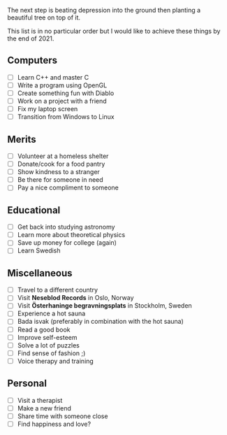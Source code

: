 The next step is beating depression into the ground then planting a beautiful tree on top of it.

This list is in no particular order but I would like to achieve these things by the end of 2021.

## Computers

- [ ] Learn C++ and master C
- [ ] Write a program using OpenGL
- [ ] Create something fun with Diablo
- [ ] Work on a project with a friend
- [ ] Fix my laptop screen
- [ ] Transition from Windows to Linux

## Merits

- [ ] Volunteer at a homeless shelter
- [ ] Donate/cook for a food pantry
- [ ] Show kindness to a stranger
- [ ] Be there for someone in need
- [ ] Pay a nice compliment to someone

## Educational

- [ ] Get back into studying astronomy
- [ ] Learn more about theoretical physics
- [ ] Save up money for college (again)
- [ ] Learn Swedish

## Miscellaneous

- [ ] Travel to a different country
- [ ] Visit **Neseblod Records** in Oslo, Norway
- [ ] Visit **Österhaninge begravningsplats** in Stockholm, Sweden
- [ ] Experience a hot sauna
- [ ] Bada isvak (preferably in combination with the hot sauna)
- [ ] Read a good book
- [ ] Improve self-esteem
- [ ] Solve a lot of puzzles
- [ ] Find sense of fashion ;)
- [ ] Voice therapy and training

## Personal

- [ ] Visit a therapist
- [ ] Make a new friend
- [ ] Share time with someone close
- [ ] Find happiness and love?
